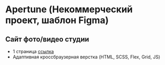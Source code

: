 # Apertune (Некоммерческий проект, шаблон Figma)
## Сайт фото/видео студии
- 1 страница [ссылка](https://tony-kush.github.io/Apertune/)
- Адаптивная кроссбраузерная верстка (HTML, SCSS, Flex, Grid, JS)
